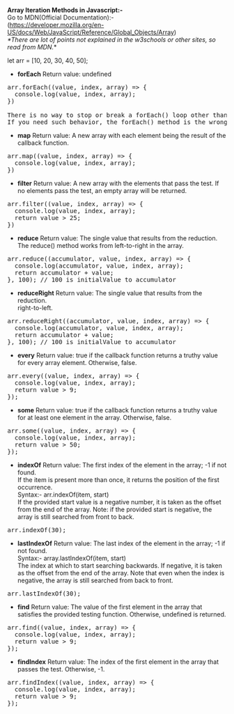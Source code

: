 __Array Iteration Methods in Javascript:-__   
Go to MDN(Official Documentation):-   
(https://developer.mozilla.org/en-US/docs/Web/JavaScript/Reference/Global_Objects/Array)   
_*There are lot of points not explained in the w3schools or other sites, so read from MDN._*   


let arr = [10, 20, 30, 40, 50];   

* __forEach__  Return value: undefined   
<pre>
arr.forEach((value, index, array) => {
  console.log(value, index, array);
})

There is no way to stop or break a forEach() loop other than by throwing an exception.
If you need such behavior, the forEach() method is the wrong tool.
</pre>


* __map__  Return value: A new array with each element being the result of the callback function.   
<pre>
arr.map((value, index, array) => {
  console.log(value, index, array);
})
</pre>


* __filter__  Return value: A new array with the elements that pass the test. If no elements pass the test, an empty array will be returned.      
<pre>
arr.filter((value, index, array) => {
  console.log(value, index, array);
  return value > 25;
})
</pre>


* __reduce__  Return value: The single value that results from the reduction.   
The reduce() method works from left-to-right in the array.   
<pre>
arr.reduce((accumulator, value, index, array) => {
  console.log(accumulator, value, index, array);
  return accumulator + value;
}, 100); // 100 is initialValue to accumulator
</pre>


* __reduceRight__  Return value: The single value that results from the reduction.   
right-to-left.   
<pre>
arr.reduceRight((accumulator, value, index, array) => {
  console.log(accumulator, value, index, array);
  return accumulator + value;
}, 100); // 100 is initialValue to accumulator
</pre>


* __every__  Return value: true if the callback function returns a truthy value for every array element. Otherwise, false.   
<pre>
arr.every((value, index, array) => {
  console.log(value, index, array);
  return value > 9;
});
</pre>


* __some__  Return value: true if the callback function returns a truthy value for at least one element in the array. Otherwise, false.   
<pre>
arr.some((value, index, array) => {
  console.log(value, index, array);
  return value > 50;
});
</pre>


* __indexOf__  Return value: The first index of the element in the array; -1 if not found.   
If the item is present more than once, it returns the position of the first occurrence.   
Syntax:- arr.indexOf(item, start)   
If the provided start value is a negative number, it is taken as the offset from the end of the array. Note: if the provided start is negative, the array is still searched from front to back.   
<pre>
arr.indexOf(30);
</pre>


* __lastIndexOf__  Return value: The last index of the element in the array; -1 if not found.   
Syntax:- array.lastIndexOf(item, start)   
The index at which to start searching backwards. If negative, it is taken as the offset from the end of the array. Note that even when the index is negative, the array is still searched from back to front.   
<pre>
arr.lastIndexOf(30);
</pre>


* __find__  Return value: The value of the first element in the array that satisfies the provided testing function. Otherwise, undefined is returned.   
<pre>
arr.find((value, index, array) => {
  console.log(value, index, array);
  return value > 9;
});
</pre>


* __findIndex__  Return value: The index of the first element in the array that passes the test. Otherwise, -1.   
<pre>
arr.findIndex((value, index, array) => {
  console.log(value, index, array);
  return value > 9;
});
</pre>
